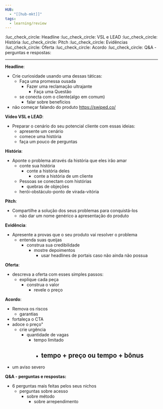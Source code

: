 ```yaml
---
HUB:
  - "[[hub-mkt]]"
tags:
  - learning/review
---
```



:luc_check_circle: Headline
:luc_check_circle: VSL e LEAD
:luc_check_circle: História
:luc_check_circle: Pitch
:luc_check_circle: Evidências
:luc_check_circle: Oferta
:luc_check_circle: Acordo
:luc_check_circle: Q&A - perguntas e respostas:

----
**Headline**:
-  Crie curiosidade usando uma dessas táticas:
	- Faça uma promessa ousada
		- Fazer uma reclamação ultrajante
			- Faça uma Questão
	- se conecta com o cliente(algo em comum)
		- falar sobre benefícios
- não começar falando do produto
https://swiped.co/

**Vídeo VSL e LEAD**:
- Preparar o cenário do seu potencial cliente com essas ideias:
	- apresente um cenário
	- comece uma história
	- faça um pouco de perguntas

**História**:
- Aponte o problema através da história que eles irão amar
	- conte sua história
		- conte a história deles
			- conte a história de um cliente
	- Pessoas se conectam com histórias
		- quebras de objeções
	- herói-obstáculo-ponto de virada-vitória

**Pitch**:
- Compartilhe a solução dos seus problemas para conquistá-los
	- não dar um nome genérico a apresentação do produto

**Evidência**:
- Apresente a provas que o seu produto vai resolver o problema
	- entenda suas queijas
		- construa sua credibilidade
			- mostre depoimentos
				- usar headlines de portais caso não ainda não possua

**Oferta**:
- descreva a oferta com esses simples passos:
	- explique cada peça
		- construa o valor
			- revele o preço

**Acordo**:
- Remova os riscos
	- garantias
- fortaleça o CTA
- adoce o preço"
	- crie urgência
		- quantidade de vagas
			- tempo limitado
				- tempo + preço ou tempo + bônus
					- 
- um aviso severo

**Q&A - perguntas e respostas:**
- 6 perguntas mais feitas pelos seus nichos
	- perguntas sobre acesso
		- sobre método
			- sobre arrependimento
